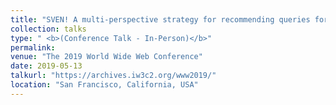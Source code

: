 ```yaml
---
title: "SVEN! A multi-perspective strategy for recommending queries for children"
collection: talks
type: " <b>(Conference Talk - In-Person)</b>"
permalink:
venue: "The 2019 World Wide Web Conference"
date: 2019-05-13
talkurl: "https://archives.iw3c2.org/www2019/"
location: "San Francisco, California, USA"
---
```

